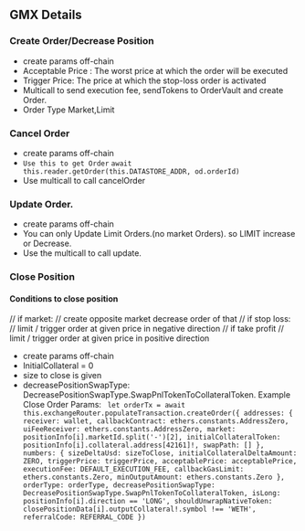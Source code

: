 ## GMX Details

### Create Order/Decrease Position

- create params off-chain
- Acceptable Price : The worst price at which the order will be executed
- Trigger Price: The price at which the stop-loss order is activated
- Multicall to send execution fee, sendTokens to OrderVault and create Order.
- Order Type Market,Limit

### Cancel Order

- create params off-chain
- `Use this to get Order`
  `await this.reader.getOrder(this.DATASTORE_ADDR, od.orderId)`
- Use multicall to call cancelOrder

### Update Order.

- create params off-chain
- You can only Update Limit Orders.(no market Orders). so LIMIT increase or Decrease.
- Use the multicall to call update.

### Close Position

#### Conditions to close position

// if market:
// create opposite market decrease order of that
// if stop loss:
// limit / trigger order at given price in negative direction
// if take profit
// limit / trigger order at given price in positive direction

- create params off-chain
- InitialCollateral = 0
- size to close is given
- decreasePositionSwapType: DecreasePositionSwapType.SwapPnlTokenToCollateralToken.
  Example Close Order Params:
  ` let orderTx = await this.exchangeRouter.populateTransaction.createOrder({
  addresses: {
    receiver: wallet,
    callbackContract: ethers.constants.AddressZero,
    uiFeeReceiver: ethers.constants.AddressZero,
    market: positionInfo[i].marketId.split('-')[2],
    initialCollateralToken: positionInfo[i].collateral.address[42161]!,
    swapPath: []
  },
  numbers: {
    sizeDeltaUsd: sizeToClose,
    initialCollateralDeltaAmount: ZERO,
    triggerPrice: triggerPrice,
    acceptablePrice: acceptablePrice,
    executionFee: DEFAULT_EXECUTION_FEE,
    callbackGasLimit: ethers.constants.Zero,
    minOutputAmount: ethers.constants.Zero
  },
  orderType: orderType,
  decreasePositionSwapType: DecreasePositionSwapType.SwapPnlTokenToCollateralToken,
  isLong: positionInfo[i].direction == 'LONG',
  shouldUnwrapNativeToken: closePositionData[i].outputCollateral!.symbol !== 'WETH',
  referralCode: REFERRAL_CODE
})`
